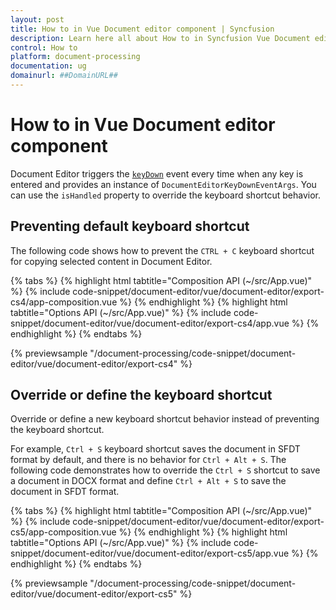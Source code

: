 ```yaml
---
layout: post
title: How to in Vue Document editor component | Syncfusion
description: Learn here all about How to in Syncfusion Vue Document editor component of Syncfusion Essential JS 2 and more.
control: How to 
platform: document-processing
documentation: ug
domainurl: ##DomainURL##
---
```


# How to in Vue Document editor component

Document Editor triggers the [`keyDown`](https://ej2.syncfusion.com/vue/documentation/api/document-editor/documentEditorKeyDownEventArgs/) event every time when any key is entered and provides an instance of `DocumentEditorKeyDownEventArgs`. You can use the `isHandled` property to override the keyboard shortcut behavior.

## Preventing default keyboard shortcut

The following code shows how to prevent the `CTRL + C` keyboard shortcut for copying selected content in Document Editor.

{% tabs %}
{% highlight html tabtitle="Composition API (~/src/App.vue)" %}
{% include code-snippet/document-editor/vue/document-editor/export-cs4/app-composition.vue %}
{% endhighlight %}
{% highlight html tabtitle="Options API (~/src/App.vue)" %}
{% include code-snippet/document-editor/vue/document-editor/export-cs4/app.vue %}
{% endhighlight %}
{% endtabs %}
        
{% previewsample "/document-processing/code-snippet/document-editor/vue/document-editor/export-cs4" %}

## Override or define the keyboard shortcut

Override or define a new keyboard shortcut behavior instead of preventing the keyboard shortcut.

For example, `Ctrl + S` keyboard shortcut saves the document in SFDT format by default, and there is no behavior for `Ctrl + Alt + S`. The following code demonstrates how to override the `Ctrl + S` shortcut to save a document in DOCX format and define `Ctrl + Alt + S` to save the document in SFDT format.

{% tabs %}
{% highlight html tabtitle="Composition API (~/src/App.vue)" %}
{% include code-snippet/document-editor/vue/document-editor/export-cs5/app-composition.vue %}
{% endhighlight %}
{% highlight html tabtitle="Options API (~/src/App.vue)" %}
{% include code-snippet/document-editor/vue/document-editor/export-cs5/app.vue %}
{% endhighlight %}
{% endtabs %}
        
{% previewsample "/document-processing/code-snippet/document-editor/vue/document-editor/export-cs5" %}